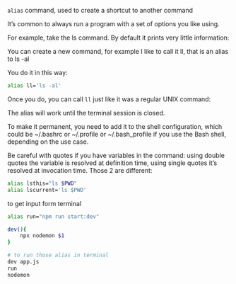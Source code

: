`alias` command, used to create a shortcut to another command

It’s common to always run a program with a set of options you like using.

For example, take the ls command. By default it prints very little information:

You can create a new command, for example I like to call it ll, that is an alias to ls -al

You do it in this way:

```bash
alias ll='ls -al'
```

Once you do, you can call `ll` just like it was a regular UNIX command:

The alias will work until the terminal session is closed.

To make it permanent, you need to add it to the shell configuration, which could be ~/.bashrc or ~/.profile or ~/.bash_profile if you use the Bash shell, depending on the use case.

Be careful with quotes if you have variables in the command: using double quotes the variable is resolved at definition time, using single quotes it’s resolved at invocation time. Those 2 are different:

```bash
alias lsthis="ls $PWD"
alias lscurrent='ls $PWD'
```

to get input form terminal

```bash
alias run="npm run start:dev"

dev(){
    npx nodemon $1
}
```

```bash
# to run those alias in terminal
dev app.js
run
nodemon
```
